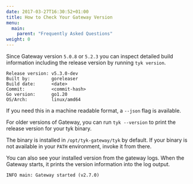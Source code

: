 ```yaml
---
date: 2017-03-27T16:30:52+01:00
title: How to Check Your Gateway Version
menu:
  main:
    parent: "Frequently Asked Questions"
weight: 0 
---
```


Since Gateway version `5.0.8` or `5.2.3` you can inspect detailed build
information including the release version by running `tyk version`.

```
Release version: v5.3.0-dev
Built by:        goreleaser
Build date:      <date>
Commit:          <commit-hash>
Go version:      go1.20
OS/Arch:         linux/amd64
```

If you need this in a machine readable format, a `--json` flag is available.

For older versions of Gateway, you can run `tyk --version` to print the
release version for your tyk binary.

The binary is installed in `/opt/tyk-gateway/tyk` by default. If your
binary is not available in your `PATH` environment, invoke it from there.

You can also see your installed version from the gateway logs. When the
Gateway starts, it prints the version information into the log output.

```
INFO main: Gateway started (v2.7.0)
``` 
